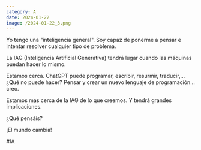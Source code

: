 ```yaml
--- 
category: A 
date: 2024-01-22 
image: /2024-01-22_3.png 
--- 
```


Yo tengo una "inteligencia general". Soy capaz de ponerme a pensar e intentar resolver cualquier tipo de problema. 

La IAG (Inteligencia Artificial Generativa) tendrá lugar cuando las máquinas puedan hacer lo mismo. 

Estamos cerca. ChatGPT puede programar, escribir, resurmir, traducir,... ¿Qué no puede hacer? Pensar y crear un nuevo lenguaje de programación... creo. 

Estamos más cerca de la IAG de lo que creemos. Y tendrá grandes implicaciones.

¿Qué pensáis?

¡El mundo cambia!

#IA